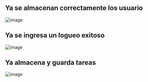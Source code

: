 ## Ya se almacenan correctamente los usuario
![image](https://github.com/user-attachments/assets/11ad5292-a95f-4ee2-9daf-ff5bd9fdbae6)

## Ya se ingresa un logueo exitoso
![image](https://github.com/user-attachments/assets/931a00dd-eb66-4cb4-b547-086aad415914)

## Ya almacena y guarda tareas
![image](https://github.com/user-attachments/assets/549472c4-f1f1-4670-99e0-1151a150be27)
